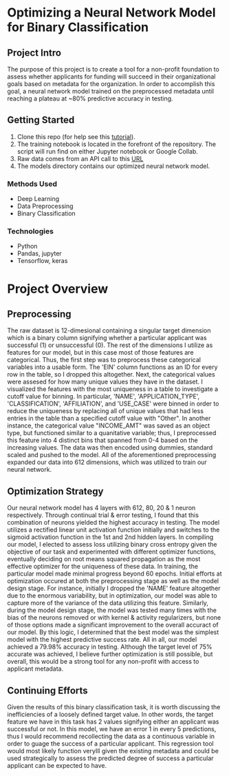 # Optimizing a Neural Network Model for Binary Classification

## Project Intro
The purpose of this project is to create a tool for a non-profit foundation to assess whether applicants for funding will succeed in their organizational goals based on metadata for the organization. In order to accomplish this goal, a neural network model trained on the preprocessed metadata until reaching a plateau at ~80% predictive accuracy in testing. 

## Getting Started
1. Clone this repo (for help see this [tutorial](https://help.github.com/articles/cloning-a-repository/)).
2. The training notebook is located in the forefront of the repository. The script will run find on either Jupyter notebook or Google Collab. 
3. Raw data comes from an API call to this [URL](https://static.bc-edx.com/data/dl-1-2/m21/lms/starter/charity_data.csv)
4. The models directory contains our optimized neural network model.

### Methods Used
* Deep Learning
* Data Preprocessing
* Binary Classification

### Technologies
* Python
* Pandas, jupyter
* Tensorflow, keras

# Project Overview
## Preprocessing
The raw dataset is 12-dimesional containing a singular target dimension which is a binary column signifying whether a particular applicant was successful (1) or unsuccessful (0). The rest of the dimensions I utilize as features for our model, but in this case most of those features are categorical. Thus, the first step was to preprocess these categorical variables into a usable form. The 'EIN' column functions as an ID for every row in the table, so I dropped this altogether. Next, the categorical values were assesed for how many unique values they have in the dataset. I visualized the features with the most uniqueness in a table to investigate a cutoff value for binning. In particular, 'NAME', 'APPLICATION_TYPE', 'CLASSIFICATION',  'AFFILIATION', and 'USE_CASE' were binned in order to reduce the uniqueness by replacing all of unique values that had less entries in the table than a specified cutoff value with "Other". In another instance, the categorical value "INCOME_AMT" was saved as an object type, but functioned similar to a quanitative variable; thus, I preprocessed this feature into 4 distinct bins that spanned from 0-4 based on the increasing values. The data was then encoded using dummies, standard scaled and pushed to the model. All of the aforementioned preprocessing expanded our data into 612 dimensions, which was utilized to train our neural network.

## Optimization Strategy
Our neural network model has 4 layers with 612, 80, 20 & 1 neuron respectively. Through continual trial & error testing, I found that this combination of neurons yielded the highest accuracy in testing. The model utilizes a rectified linear unit activation function initially and switches to the sigmoid activation function in the 1st and 2nd hidden layers. In compiling our model, I elected to assess loss utilizing binary cross entropy given the objective of our task and experimented with different optimizer functions, eventually deciding on root means squared propagation as the most effective optimizer for the uniqueness of these data. In training, the particular model made minimal progress beyond 60 epochs. Initial efforts at optimization occured at both the preprocessing stage as well as the model design stage. For instance, initially I dropped the 'NAME' feature altogether due to the enormous variability, but in optimization, our model was able to capture more of the variance of the data utilizing this feature. Similarly, during the model design stage, the model was tested many times with the bias of the neurons removed or with kernel & activity regularizers, but none of those options made a significant improvement to the overall accuract of our model. By this logic, I determined that the best model was the simplest model with the highest predictive success rate. All in all, our model achieved a 79.98% accuracy in testing. Although the target level of 75% accurate was achieved, I believe further optimization is still possible, but overall, this would be a strong tool for any non-profit with access to applicant metadata. 

## Continuing Efforts
Given the results of this binary classification task, it is worth discussing the inefficiencies of a loosely defined target value. In other words, the target feature we have in this task has 2 values signifying either an applicant was successful or not. In this model, we have an error 1 in every 5 predictions, thus I would recommend recollecting the data as a continuous variable in order to guage the success of a particular applicant. This regression tool would most likely function veryIll given the existing metadata and could be used strategically to assess the predicted degree of success a particular applicant can be expected to have.
